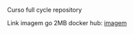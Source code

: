 Curso full cycle repository

Link imagem go 2MB docker hub: [imagem](https://hub.docker.com/r/luizeduu/challenger_go)
